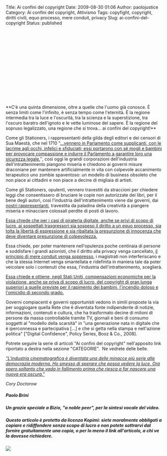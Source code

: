 Title: Ai confini del copyright
Date: 2009-08-30 01:06
Author: paolojustice
Category: Ai confini del copyright, Attivismo
Tags: copyfight, copyright, diritti civili, equo processo, mere conduit, privacy
Slug: ai-confini-del-copyright
Status: published

<p>
<center>
<object width="320" height="240">
<param name="movie" value="http://www.youtube.com/v/2mHPgm1l714&amp;hl=it&amp;fs=1&amp;rel=0"></param><param name="allowFullScreen" value="true"></param><param name="allowscriptaccess" value="always"></param>

<embed src="http://www.youtube.com/v/2mHPgm1l714&amp;hl=it&amp;fs=1&amp;rel=0" type="application/x-shockwave-flash" allowscriptaccess="always" allowfullscreen="true" width="320" height="240">
</embed>
</object>
</center>
</object>
**C′è una quinta dimensione, oltre a quelle che l'uomo già conosce. È senza limiti come l'infinito, è senza tempo come l'eternità. È la regione intermedia tra la luce e l'oscurità, tra la scienza e la superstizione, tra l'oscuro baratro dell'ignoto e le vette luminose del sapere. È la regione del sopruso legalizzato, una regione che si trova... ai confini del copyright!**

**<!--more-->**

  
  

Come gli Stationers, i rappresentanti della gilda degli editori e dei censori di Sua Maestà, che nel 1710 "[…vennero in Parlamento come supplicanti, con le lacrime agli occhi, infelici e sfiduciati; essi portarono con sé mogli e bambini per provocare compassione e indurre il Parlamento a garantire loro una sicurezza legale.](http://blog.tntvillage.scambioetico.org/wp-content/uploads/2009/08/La.Promessa.di.un.mondo.senza.copyright.pdf)″, così oggi le grandi corporazioni dell'industria dell'intrattenimento piangono miseria e chiedono ai governi misure draconiane per mantenere artificialmente in vita con colpevole accanimento terapeutico uno zombie spaventoso: un modello di business obsoleto che non piace ai cittadini e non piace a decine di migliaia di artisti.

Come gli Stationers, opulenti, vennero travestiti da straccioni per chiedere leggi che consentissero di bruciare le copie non autorizzate dei libri, per il bene degli autori, così l'industria dell'intrattenimento viene dai governi, dai [nostri rappresentanti](http://blog.tntvillage.scambioetico.org/?p=3271), travestita da paladina della creatività a piangere miseria e minacciare colossali perdite di posti di lavoro.

[Essa chiede che per i casi di pirateria digitale, anche se privi di scopo di lucro, ai sospettati trasgressori sia sospeso il diritto a un equo processo, sia tolta la libertà di espressione e sia ribaltata la presunzione di innocenza che deve diventare presunzione di colpevolezza.](http://www.iptegrity.com/index.php?option=com_content&task=view&id=385&Itemid=9)

Essa chiede, per poter mantenere nell'opulenza poche centinaia di persone e soddisfare i grandi azionisti, che il diritto alla privacy venga cancellato, [il principio di mere conduit venga soppresso](http://blog.tntvillage.scambioetico.org/?p=2735), i magistrati non interferiscano e che la stessa Internet venga smantellata e ridefinita in maniera tale da poter veicolare solo i contenuti che essa, l'industria dell'intrattenimento, sceglierà.

[Essa chiede e ottiene, negli Stati Uniti, compensazioni economiche per la violazione, anche se priva di scopo di lucro, del copyright di gran lunga superiori a quelle previste per il rapimento dei bambini, l'incendio doloso e l'omicidio di secondo grado.](http://gizmodo.com/5344159/second-degree-murder-and-six-other-crimes-cheaper-than-pirating-music%5D)

Governi compiacenti e governi opportunisti vedono in simili proposte la via per soggiogare quella Rete che è diventata fonte indipendente di notizie, informazioni, contenuti e cultura, che ha trasformato decine di milioni di persone da massa controllabile tramite TV, giornali e beni di consumo soggetti al "modello della scarsità" in "una generazione nata in digitale che è iperconnessa e partecipativa \[...\] e che si getta nella stampa e nell'azione politica" \["Digital Confidence", Policy Series, Booz & Co., 2008\].

Potrete seguire la serie di articoli "Ai confini del copyright" nell'apposito link riportato a destra nella sezione "CATEGORIE".  Ne vedrete delle belle.

*["L'industria cinematografica è diventata una delle minacce più serie alla democrazia moderna. Ho smesso di sperare che possa vedere la luce. Ora spero soltanto che vada in fallimento prima che riesca a far nascere una nuova era oscura."](http://www.boingboing.net/2009/08/12/movie-industry-wants.html)*

*Cory Doctorow*

##### ***Paolo Brini***

##### ***Un grazie speciale a Bizio, "a noble peer", per la sintesi vocale del video.***

##### ***Questo articolo è protetto da licenza Kopimi: siete moralmente obbligati a copiare e ridiffondere senza scopo di lucro e non potete sottrarvi dal fornire gratuitamente una copia, o per lo meno il link all'articolo, a chi ve la dovesse richiedere.***

![](http://www.kopimi.com/kopimi/k/kopimi_gay.gif)
